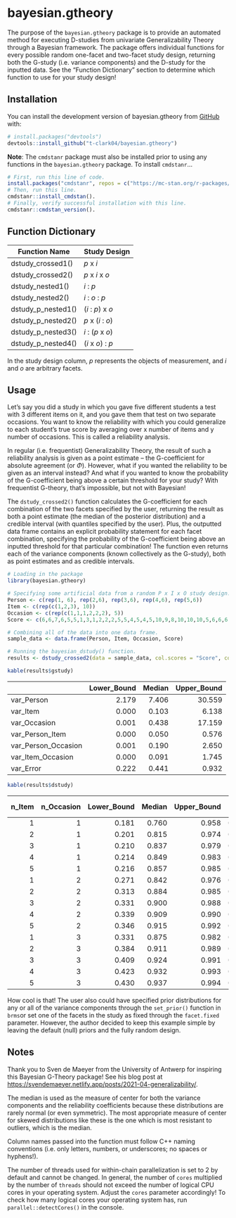 
<!-- README.md is generated from README.Rmd. Please edit that file -->

# bayesian.gtheory

<!-- badges: start -->

<!-- badges: end -->

The purpose of the `bayesian.gtheory` package is to provide an automated
method for executing D-studies from univariate Generalizability Theory
through a Bayesian framework. The package offers individual functions
for every possible random one-facet and two-facet study design,
returning both the G-study (i.e. variance components) and the D-study
for the inputted data. See the “Function Dictionary” section to
determine which function to use for your study design!

## Installation

You can install the development version of bayesian.gtheory from
[GitHub](https://github.com/) with:

``` r
# install.packages("devtools")
devtools::install_github("t-clark04/bayesian.gtheory")
```

**Note**: The `cmdstanr` package must also be installed prior to using
any functions in the `bayesian.gtheory` package. To install `cmdstanr`…

``` r
# First, run this line of code.
install.packages("cmdstanr", repos = c("https://mc-stan.org/r-packages/", getOption("repos")))
# Then, run this line.
cmdstanr::install_cmdstan(). 
# Finally, verify successful installation with this line. 
cmdstanr::cmdstan_version().
```

## Function Dictionary

| Function Name      | Study Design      |
|--------------------|-------------------|
| dstudy_crossed1()  | *p* x *i*         |
| dstudy_crossed2()  | *p* x *i* x *o*   |
| dstudy_nested1()   | *i* : *p*         |
| dstudy_nested2()   | *i* : *o* : *p*   |
| dstudy_p_nested1() | (*i* : *p*) x *o* |
| dstudy_p_nested2() | *p* x (*i* : *o*) |
| dstudy_p_nested3() | *i* : (*p* x *o*) |
| dstudy_p_nested4() | (*i* x *o*) : *p* |

In the study design column, *p* represents the objects of measurement,
and *i* and *o* are arbitrary facets.

## Usage

Let’s say you did a study in which you gave five different students a
test with 3 different items on it, and you gave them that test on two
separate occasions. You want to know the reliability with which you
could generalize to each student’s true score by averaging over x number
of items and y number of occasions. This is called a reliability
analysis.

In regular (i.e. frequentist) Generalizability Theory, the result of
such a reliability analysis is given as a point estimate – the
G-coefficient for absolute agreement (or $`\Phi`$). However, what if you
wanted the reliability to be given as an interval instead? And what if
you wanted to know the probability of the G-coefficient being above a
certain threshold for your study? With frequentist G-theory, that’s
impossible, but not with Bayesian!

The `dstudy_crossed2()` function calculates the G-coefficient for each
combination of the two facets specified by the user, returning the
result as both a point estimate (the median of the posterior
distribution) and a credible interval (with quantiles specified by the
user). Plus, the outputted data frame contains an explicit probability
statement for each facet combination, specifying the probability of the
G-coefficient being above an inputted threshold for that particular
combination! The function even returns each of the variance components
(known collectively as the G-study), both as point estimates and as
credible intervals.

``` r
# Loading in the package
library(bayesian.gtheory)

# Specifying some artificial data from a random P x I x O study design.
Person <- c(rep(1, 6), rep(2,6), rep(3,6), rep(4,6), rep(5,6))
Item <- c(rep(c(1,2,3), 10))
Occasion <- c(rep(c(1,1,1,2,2,2), 5))
Score <- c(6,6,7,6,5,5,1,3,1,2,2,2,5,5,4,5,4,5,10,9,8,10,10,10,5,6,6,6,5,6)

# Combining all of the data into one data frame.
sample_data <- data.frame(Person, Item, Occasion, Score)

# Running the bayesian_dstudy() function.
results <- dstudy_crossed2(data = sample_data, col.scores = "Score", col.subjects = "Person", col.facet1 = "Item", col.facet2 = "Occasion", seq1 = seq(1,5,1), seq2 = seq(1,3,1), facet.fixed = NULL, threshold = 0.7, warmup = 1000, iter = 4000, chains = 4, cores = 4)
```

``` r
kable(results$gstudy)
```

|                     | Lower_Bound | Median | Upper_Bound |
|:--------------------|------------:|-------:|------------:|
| var_Person          |       2.179 |  7.406 |      30.559 |
| var_Item            |       0.000 |  0.103 |       6.138 |
| var_Occasion        |       0.001 |  0.438 |      17.159 |
| var_Person_Item     |       0.000 |  0.050 |       0.576 |
| var_Person_Occasion |       0.001 |  0.190 |       2.650 |
| var_Item_Occasion   |       0.000 |  0.091 |       1.745 |
| var_Error           |       0.222 |  0.441 |       0.932 |

``` r
kable(results$dstudy)
```

| n_Item | n_Occasion | Lower_Bound | Median | Upper_Bound | P(G \> 0.7) |
|-------:|-----------:|------------:|-------:|------------:|------------:|
|      1 |          1 |       0.181 |  0.760 |       0.958 |       0.601 |
|      2 |          1 |       0.201 |  0.815 |       0.974 |       0.685 |
|      3 |          1 |       0.210 |  0.837 |       0.979 |       0.715 |
|      4 |          1 |       0.214 |  0.849 |       0.983 |       0.729 |
|      5 |          1 |       0.216 |  0.857 |       0.985 |       0.738 |
|      1 |          2 |       0.271 |  0.842 |       0.976 |       0.748 |
|      2 |          2 |       0.313 |  0.884 |       0.985 |       0.812 |
|      3 |          2 |       0.331 |  0.900 |       0.988 |       0.832 |
|      4 |          2 |       0.339 |  0.909 |       0.990 |       0.842 |
|      5 |          2 |       0.346 |  0.915 |       0.992 |       0.849 |
|      1 |          3 |       0.331 |  0.875 |       0.982 |       0.809 |
|      2 |          3 |       0.384 |  0.911 |       0.989 |       0.863 |
|      3 |          3 |       0.409 |  0.924 |       0.991 |       0.881 |
|      4 |          3 |       0.423 |  0.932 |       0.993 |       0.890 |
|      5 |          3 |       0.430 |  0.937 |       0.994 |       0.896 |

How cool is that! The user also could have specified prior distributions
for any or all of the variance components through the `set_prior()`
function in `brms`or set one of the facets in the study as fixed through
the `facet.fixed` parameter. However, the author decided to keep this
example simple by leaving the default (null) priors and the fully random
design.

## Notes

Thank you to Sven de Maeyer from the University of Antwerp for inspiring
this Bayesian G-Theory package! See his blog post at
<https://svendemaeyer.netlify.app/posts/2021-04-generalizability/>.

The median is used as the measure of center for both the variance
components and the reliability coefficients because these distributions
are rarely normal (or even symmetric). The most appropriate measure of
center for skewed distributions like these is the one which is most
resistant to outliers, which is the median.

Column names passed into the function must follow C++ naming conventions
(i.e. only letters, numbers, or underscores; no spaces or hyphens!).

The number of threads used for within-chain parallelization is set to 2
by default and cannot be changed. In general, the number of `cores`
multiplied by the number of `threads` should not exceed the number of
logical CPU cores in your operating system. Adjust the `cores` parameter
accordingly! To check how many logical cores your operating system has,
run `parallel::detectCores()` in the console.
